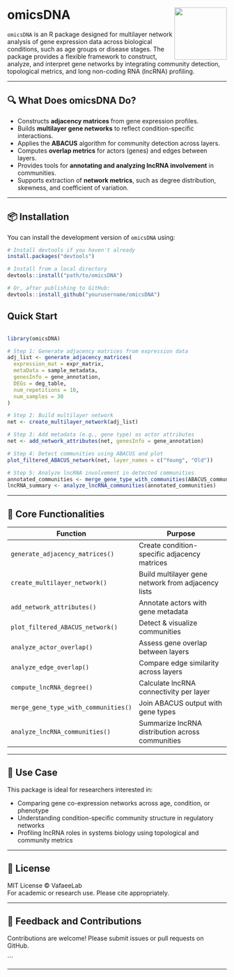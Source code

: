 
# omicsDNA <img src="man/figures/logo.png" align="right" height="120"/>

`omicsDNA` is an R package designed for multilayer network analysis of
gene expression data across biological conditions, such as age groups or
disease stages. The package provides a flexible framework to construct,
analyze, and interpret gene networks by integrating community detection,
topological metrics, and long non-coding RNA (lncRNA) profiling.

------------------------------------------------------------------------

## 🔍 What Does omicsDNA Do?

-   Constructs **adjacency matrices** from gene expression profiles.
-   Builds **multilayer gene networks** to reflect condition-specific
    interactions.
-   Applies the **ABACUS** algorithm for community detection across
    layers.
-   Computes **overlap metrics** for actors (genes) and edges between
    layers.
-   Provides tools for **annotating and analyzing lncRNA involvement**
    in communities.
-   Supports extraction of **network metrics**, such as degree
    distribution, skewness, and coefficient of variation.

------------------------------------------------------------------------

## 📦 Installation

You can install the development version of `omicsDNA` using:

``` r
# Install devtools if you haven't already
install.packages("devtools")

# Install from a local directory
devtools::install("path/to/omicsDNA")

# Or, after publishing to GitHub:
devtools::install_github("yourusername/omicsDNA")
```

## Quick Start

``` r

library(omicsDNA)

# Step 1: Generate adjacency matrices from expression data
adj_list <- generate_adjacency_matrices(
  expression_mat = expr_matrix,
  metaData = sample_metadata,
  genesInfo = gene_annotation,
  DEGs = deg_table,
  num_repetitions = 10,
  num_samples = 30
)

# Step 2: Build multilayer network
net <- create_multilayer_network(adj_list)

# Step 3: Add metadata (e.g., gene type) as actor attributes
net <- add_network_attributes(net, genesInfo = gene_annotation)

# Step 4: Detect communities using ABACUS and plot
plot_filtered_ABACUS_network(net, layer_names = c("Young", "Old"))

# Step 5: Analyze lncRNA involvement in detected communities
annotated_communities <- merge_gene_type_with_communities(ABACUS_communities_net, actors_with_type)
lncRNA_summary <- analyze_lncRNA_communities(annotated_communities)
```

------------------------------------------------------------------------

## 🧪 Core Functionalities

| Function                             | Purpose                                            |
|--------------------------------------|----------------------------------------------------|
| `generate_adjacency_matrices()`      | Create condition-specific adjacency matrices       |
| `create_multilayer_network()`        | Build multilayer gene network from adjacency lists |
| `add_network_attributes()`           | Annotate actors with gene metadata                 |
| `plot_filtered_ABACUS_network()`     | Detect & visualize communities                     |
| `analyze_actor_overlap()`            | Assess gene overlap between layers                 |
| `analyze_edge_overlap()`             | Compare edge similarity across layers              |
| `compute_lncRNA_degree()`            | Calculate lncRNA connectivity per layer            |
| `merge_gene_type_with_communities()` | Join ABACUS output with gene types                 |
| `analyze_lncRNA_communities()`       | Summarize lncRNA distribution across communities   |

------------------------------------------------------------------------

## 🧬 Use Case

This package is ideal for researchers interested in:

-   Comparing gene co-expression networks across age, condition, or
    phenotype
-   Understanding condition-specific community structure in regulatory
    networks
-   Profiling lncRNA roles in systems biology using topological and
    community metrics

------------------------------------------------------------------------

## 📄 License

MIT License © VafaeeLab  
For academic or research use. Please cite appropriately.

------------------------------------------------------------------------

## 🤝 Feedback and Contributions

Contributions are welcome! Please submit issues or pull requests on
GitHub.

\`\`\`

------------------------------------------------------------------------
